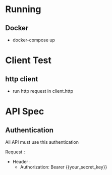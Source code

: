 # Running

## Docker

- docker-compose up

# Client Test

## http client

- run http request in client.http

# API Spec

## Authentication

All API must use this authentication

Request :

- Header :
    - Authorization: Bearer {{your_secret_key}}

